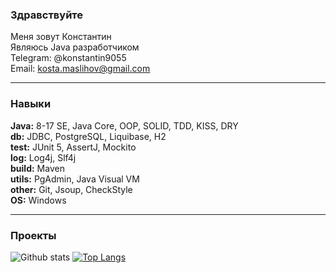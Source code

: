 <h3>Здравствуйте</h3> 

Меня зовут Константин<br>
Являюсь Java разработчиком<br>
Telegram: @konstantin9055<br>
Email: kosta.maslihov@gmail.com<br>

-----------

<h3>Навыки</h3> 

**Java:** 8-17 SE, Java Core, OOP, SOLID, TDD, KISS, DRY <br>
**db:** JDBC, PostgreSQL, Liquibase, H2 <br>
**test:** JUnit 5, AssertJ, Mockito <br>
**log:** Log4j, Slf4j <br>
**build:** Maven <br>
**utils:** PgAdmin, Java Visual VM <br>
**other:** Git, Jsoup, СheckStyle <br>
**OS:** Windows <br>

-----------

<h3>Проекты</h3>



![Github stats](https://github-readme-stats.vercel.app/api?username=GANZO9055&hide=stars,prs,issues,contribs) 
[![Top Langs](https://github-readme-stats.vercel.app/api/top-langs/?username=GANZO9055&layout=compact)](https://github.com/ShamRail/github-readme-stats)
